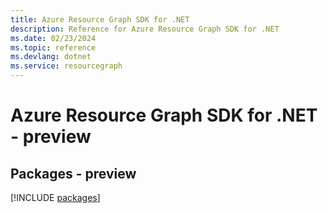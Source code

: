 ```yaml
---
title: Azure Resource Graph SDK for .NET
description: Reference for Azure Resource Graph SDK for .NET
ms.date: 02/23/2024
ms.topic: reference
ms.devlang: dotnet
ms.service: resourcegraph
---
```

# Azure Resource Graph SDK for .NET - preview
## Packages - preview
[!INCLUDE [packages](resource-graph-index.md)]
